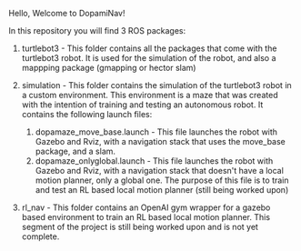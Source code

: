 Hello, Welcome to DopamiNav!

In this repository you will find 3 ROS packages:
1. turtlebot3 - This folder contains all the packages that come with the turtlebot3 robot. It is used for the simulation of the robot, and also a mappping package (gmapping or hector slam)

2. simulation - This folder contains the simulation of the turtlebot3 robot in a custom environment. This environment is a maze that was created with the intention of training and testing an autonomous robot. 
It contains the following launch files:
    1. dopamaze_move_base.launch - This file launches the robot with Gazebo and Rviz, with a navigation stack that uses the move_base package, and a slam.
    2. dopamaze_onlyglobal.launch - This file launches the robot with Gazebo and Rviz, with a navigation stack that doesn't have a local motion planner, only a global one. The purpose of this file is to train and test an RL based local motion planner (still being worked upon)

3. rl_nav - This folder contains an OpenAI gym wrapper for a gazebo based environment to train an RL based local motion planner. This segment of the project is still being worked upon and is not yet complete.
